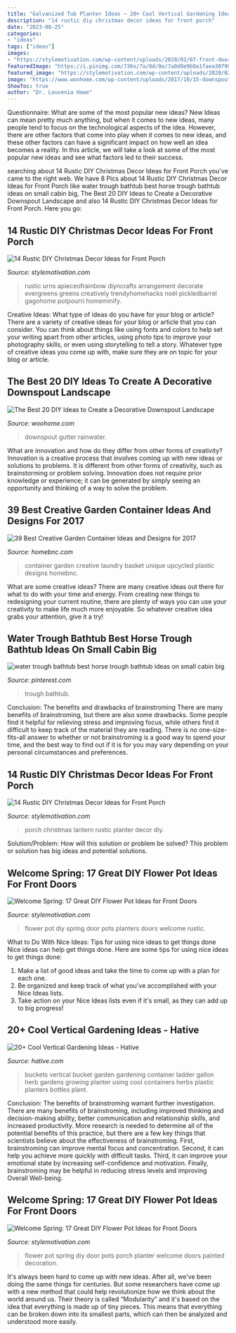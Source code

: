 ```yaml
---
title: "Galvanized Tub Planter Ideas ~ 20+ Cool Vertical Gardening Ideas"
description: "14 rustic diy christmas decor ideas for front porch"
date: "2023-08-25"
categories:
- "ideas"
tags: ["ideas"]
images:
- "https://stylemotivation.com/wp-content/uploads/2020/02/07-front-door-flower-pots-ideas-homebnc.jpg"
featuredImage: "https://i.pinimg.com/736x/7a/0d/8e/7a0d8e9b0a1faea30790ffa5647726c5.jpg"
featured_image: "https://stylemotivation.com/wp-content/uploads/2020/02/15-birch-log.jpg"
image: "https://www.woohome.com/wp-content/uploads/2017/10/15-downspout-landscape.jpg"
ShowToc: true
author: "Dr. Louvenia Howe"
---
```



Questionnaire: What are some of the most popular new ideas?
New Ideas can mean pretty much anything, but when it comes to new ideas, many people tend to focus on the technological aspects of the idea. However, there are other factors that come into play when it comes to new ideas, and these other factors can have a significant impact on how well an idea becomes a reality. In this article, we will take a look at some of the most popular new ideas and see what factors led to their success.

	

		
searching about 14 Rustic DIY Christmas Decor Ideas for Front Porch you've came to the right web. We have 8 Pics about 14 Rustic DIY Christmas Decor Ideas for Front Porch like water trough bathtub best horse trough bathtub ideas on small cabin big, The Best 20 DIY Ideas to Create a Decorative Downspout Landscape and also 14 Rustic DIY Christmas Decor Ideas for Front Porch. Here you go:
		
    
## 14 Rustic DIY Christmas Decor Ideas For Front Porch

<img loading=lazy src="https://stylemotivation.com/wp-content/uploads/2020/02/15-birch-log.jpg" onerror="this.onerror=null;this.src='https://tse3.mm.bing.net/th?id=OIP.9QPo-Et-hO2LkisLZxHu5wHaLK&amp;pid=15.1';" alt="14 Rustic DIY Christmas Decor Ideas for Front Porch">

_Source: stylemotivation.com_

>rustic urns apieceofrainbow diyncrafts arrangement decorate evergreens greens creatively trendyhomehacks noël pickledbarrel gagohome potpourri homeminify. 

	

Creative Ideas: What type of ideas do you have for your blog or article?
There are a variety of creative ideas for your blog or article that you can consider. You can think about things like using fonts and colors to help set your writing apart from other articles, using photo tips to improve your photography skills, or even using storytelling to tell a story. Whatever type of creative ideas you come up with, make sure they are on topic for your blog or article.

    
## The Best 20 DIY Ideas To Create A Decorative Downspout Landscape

<img loading=lazy src="https://www.woohome.com/wp-content/uploads/2017/10/15-downspout-landscape.jpg" onerror="this.onerror=null;this.src='https://tse4.mm.bing.net/th?id=OIP.Tl1o8jC4Ap6X0HIuGI5mPQHaJ4&amp;pid=15.1';" alt="The Best 20 DIY Ideas to Create a Decorative Downspout Landscape">

_Source: woohome.com_

>downspout gutter rainwater. 

	

What are innovation and how do they differ from other forms of creativity?
Innovation is a creative process that involves coming up with new ideas or solutions to problems. It is different from other forms of creativity, such as brainstorming or problem solving. Innovation does not require prior knowledge or experience; it can be generated by simply seeing an opportunity and thinking of a way to solve the problem.

    
## 39 Best Creative Garden Container Ideas And Designs For 2017

<img loading=lazy src="https://cdn.homebnc.com/homeimg/2017/03/06-creative-garden-container-ideas-homebnc.jpg" onerror="this.onerror=null;this.src='https://tse3.mm.bing.net/th?id=OIP.Q5AABGPqbJEwqz6V_dojPwHaNc&amp;pid=15.1';" alt="39 Best Creative Garden Container Ideas and Designs for 2017">

_Source: homebnc.com_

>container garden creative laundry basket unique upcycled plastic designs homebnc. 

	

What are some creative ideas?
There are many creative ideas out there for what to do with your time and energy. From creating new things to redesigning your current routine, there are plenty of ways you can use your creativity to make life much more enjoyable. So whatever creative idea grabs your attention, give it a try!

    
## Water Trough Bathtub Best Horse Trough Bathtub Ideas On Small Cabin Big

<img loading=lazy src="https://i.pinimg.com/736x/7a/0d/8e/7a0d8e9b0a1faea30790ffa5647726c5.jpg" onerror="this.onerror=null;this.src='https://tse4.mm.bing.net/th?id=OIP.f2hpzoqUd21C-yDI6ChSEQHaJ6&amp;pid=15.1';" alt="water trough bathtub best horse trough bathtub ideas on small cabin big">

_Source: pinterest.com_

>trough bathtub. 

	

Conclusion: The benefits and drawbacks of brainstroming
There are many benefits of brainstroming, but there are also some drawbacks. Some people find it helpful for relieving stress and improving focus, while others find it difficult to keep track of the material they are reading. There is no one-size-fits-all answer to whether or not brainstroming is a good way to spend your time, and the best way to find out if it is for you may vary depending on your personal circumstances and preferences.

    
## 14 Rustic DIY Christmas Decor Ideas For Front Porch

<img loading=lazy src="https://www.diyncrafts.com/wp-content/uploads/2017/11/7-lantern.jpg" onerror="this.onerror=null;this.src='https://tse1.mm.bing.net/th?id=OIP.A6Lkf-84fvJGGK6YdTPiywHaSl&amp;pid=15.1';" alt="14 Rustic DIY Christmas Decor Ideas for Front Porch">

_Source: stylemotivation.com_

>porch christmas lantern rustic planter decor diy. 

	

Solution/Problem: How will this solution or problem be solved?
This problem or solution has big ideas and potential solutions.

    
## Welcome Spring: 17 Great DIY Flower Pot Ideas For Front Doors

<img loading=lazy src="https://stylemotivation.com/wp-content/uploads/2020/02/11-front-door-flower-pots-ideas-homebnc.jpg" onerror="this.onerror=null;this.src='https://tse4.mm.bing.net/th?id=OIP.0opL0EdmyP2QVK1hA7B7RgHaHa&amp;pid=15.1';" alt="Welcome Spring: 17 Great DIY Flower Pot Ideas for Front Doors">

_Source: stylemotivation.com_

>flower pot diy spring door pots planters doors welcome rustic. 

	

What to Do With Nice Ideas: Tips for using nice ideas to get things done
Nice ideas can help get things done. Here are some tips for using nice ideas to get things done: 
1. Make a list of good ideas and take the time to come up with a plan for each one.
2. Be organized and keep track of what you've accomplished with your Nice Ideas lists.
3. Take action on your Nice Ideas lists even if it's small, as they can add up to big progress!

    
## 20+ Cool Vertical Gardening Ideas - Hative

<img loading=lazy src="https://hative.com/wp-content/uploads/2014/11/vertical-gardening-ideas/24-buckets-ladder-make-vertical-garden.jpg" onerror="this.onerror=null;this.src='https://tse3.mm.bing.net/th?id=OIP.rkU2nKBqdz6sYtmgkQaRqgHaKb&amp;pid=15.1';" alt="20+ Cool Vertical Gardening Ideas - Hative">

_Source: hative.com_

>buckets vertical bucket garden gardening container ladder gallon herb gardens growing planter using cool containers herbs plastic planters bottles plant. 

	

Conclusion: The benefits of brainstroming warrant further investigation.
There are many benefits of brainstroming, including improved thinking and decision-making ability, better communication and relationship skills, and increased productivity. More research is needed to determine all of the potential benefits of this practice, but there are a few key things that scientists believe about the effectiveness of brainstroming. First, brainstroming can improve mental focus and concentration. Second, it can help you achieve more quickly with difficult tasks. Third, it can improve your emotional state by increasing self-confidence and motivation. Finally, brainstroming may be helpful in reducing stress levels and improving Overall Well-being.

    
## Welcome Spring: 17 Great DIY Flower Pot Ideas For Front Doors

<img loading=lazy src="https://stylemotivation.com/wp-content/uploads/2020/02/07-front-door-flower-pots-ideas-homebnc.jpg" onerror="this.onerror=null;this.src='https://tse3.mm.bing.net/th?id=OIP.DFixVxuK3LVVJGnU993bfAHaJ4&amp;pid=15.1';" alt="Welcome Spring: 17 Great DIY Flower Pot Ideas for Front Doors">

_Source: stylemotivation.com_

>flower pot spring diy door pots porch planter welcome doors painted decoration. 

	

It's always been hard to come up with new ideas. After all, we've been doing the same things for centuries. But some researchers have come up with a new method that could help revolutionize how we think about the world around us. Their theory is called “Modularity” and it's based on the idea that everything is made up of tiny pieces. This means that everything can be broken down into its smallest parts, which can then be analyzed and understood more easily.

